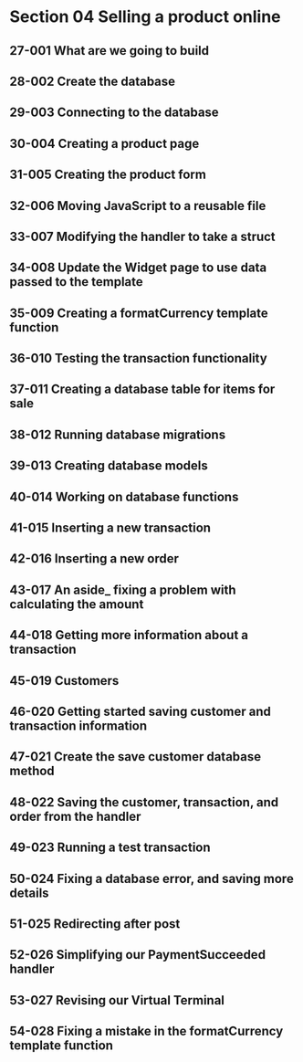 # Section 04 Selling a product online

## 27-001 What are we going to build
## 28-002 Create the database
## 29-003 Connecting to the database
## 30-004 Creating a product page
## 31-005 Creating the product form
## 32-006 Moving JavaScript to a reusable file
## 33-007 Modifying the handler to take a struct
## 34-008 Update the Widget page to use data passed to the template
## 35-009 Creating a formatCurrency template function
## 36-010 Testing the transaction functionality
## 37-011 Creating a database table for items for sale
## 38-012 Running database migrations
## 39-013 Creating database models
## 40-014 Working on database functions
## 41-015 Inserting a new transaction
## 42-016 Inserting a new order
## 43-017 An aside_ fixing a problem with calculating the amount
## 44-018 Getting more information about a transaction
## 45-019 Customers
## 46-020 Getting started saving customer and transaction information
## 47-021 Create the save customer database method
## 48-022 Saving the customer, transaction, and order from the handler
## 49-023 Running a test transaction
## 50-024 Fixing a database error, and saving more details
## 51-025 Redirecting after post
## 52-026 Simplifying our PaymentSucceeded handler
## 53-027 Revising our Virtual Terminal
## 54-028 Fixing a mistake in the formatCurrency template function